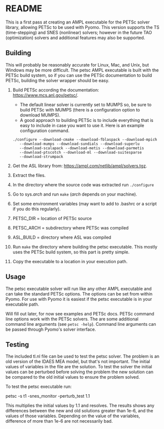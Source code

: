 # README

This is a first pass at creating an AMPL executable for the PETSc solver library, allowing PETSc to be used with Pyomo.  This version supports the TS (time-stepping) and SNES (nonlinear) solvers; however in the future TAO (optimization) solvers and additional features may also be supported.

## Building
This will probably be reasonably accurate for Linux, Mac, and Unix, but Windows may be more difficult.  The petsc AMPL executable is built with the PETSc build system, so if you can use the PETSc documentation to build PETSc, building the solver wrapper should be easy.

1. Build PETSc according the documentation: https://www.mcs.anl.gov/petsc/.
   * The default linear solver is currently set to MUMPS so, be sure to build PETSc with MUMPS (there is a configuration option to download MUMPS).
   * A good approach to building PETSc is to include everything that is easy to include in case you want to use it.  Here is an example configuration command.
   ```
   ./configure --download-cmake --download-fblaspack --download-mpich
      --download-mumps --download-sundials --download-superlu
      --download-scalapack --download-metis --download-parmetis
      --download-ptscotch --download-ml --download-suitesparse
      --download-strumpack
   ```

2. Get the ASL library from: https://ampl.com/netlib/ampl/solvers.tgz.
  1. Extract the files.
  2. In the directory where the source code was extracted run    ```./configure```
  3. Go to sys._arch_ and run ```make``` (_arch_ depends on your machine).

3. Set some environment variables (may want to add to .bashrc or a script if you do this regularly).
  1. PETSC_DIR = location of PETSc source
  2. PETSC_ARCH = subdirectory where PETSc was compiled
  3. ASL_BUILD = directory where ASL was compiled
4. Run ```make``` the directory where building the petsc executable. This mostly uses the PETSc build system, so this part is pretty simple.
5. Copy the executable to a location in your execution path.

## Usage

The petsc executable solver will run like any other AMPL executable and can take the standard PETSc options.  The options can be set from within Pyomo.  For use with Pyomo it is easiest if the petsc executable is in your executable path.

<TODO> Will fill out later, for now see examples and PETSc docs.  PETSc command line options work with the PETSc solvers. The are some additional command line arguments (see ```petsc -help```).  Command line arguments can be passed through Pyomo's solver interface.

## Testing

The included tl.nl file can be used to test the petsc solver. The problem is an old version of the IDAES MEA model, but that's not important. The initial values of variables in the file are the solution.  To test the solver the initial values can be perturbed before solving the problem the new solution can be compared to the old initial values to ensure the problem solved.

To test the petsc executable run:

petsc -s t1 -snes_monitor -perturb_test 1.1

This multiplies the initial values by 1.1 and resolves.  The results shows any differences between the new and old solutions greater than 1e-6, and the values of those variables.  Depending on the value of the variables, difference of more than 1e-6 are not necessarily bad.
